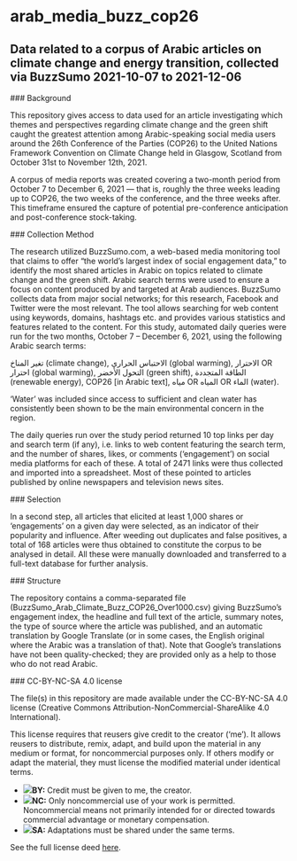 # arab_media_buzz_cop26
## Data related to a corpus of Arabic articles on climate change and energy transition, collected via BuzzSumo 2021-10-07 to 2021-12-06

### Background

This repository gives access to data used for an article investigating which themes and perspectives regarding climate change and the green shift caught the greatest attention among Arabic-speaking social media users around the 26th Conference of the Parties (COP26) to the United Nations Framework Convention on Climate Change held in Glasgow, Scotland from October 31st to November 12th, 2021.

A corpus of media reports was created covering a two-month period from October 7 to December 6, 2021 — that is, roughly the three weeks leading up to COP26, the two weeks of the conference, and the three weeks after. This timeframe ensured the capture of potential pre-conference anticipation and post-conference stock-taking.

### Collection Method

The research utilized BuzzSumo.com, a web-based media monitoring tool that claims to offer “the world’s largest index of social engagement data,” to identify the most shared articles in Arabic on topics related to climate change and the green shift. Arabic search terms were used to ensure a focus on content produced by and targeted at Arab audiences. BuzzSumo collects data from major social networks; for this research, Facebook and Twitter were the most relevant. The tool allows searching for web content using keywords, domains, hashtags etc. and provides various statistics and features related to the content. For this study, automated daily queries were run for the two months, October 7 – December 6, 2021, using the following Arabic search terms:

تغير المناخ (climate change), الاحتباس الحراري (global warming), الاحترار OR احترار (global warming), التحول الأخضر (green shift), الطاقة المتجددة (renewable energy), COP26 [in Arabic text], مياه OR المياه OR الماء (water).

‘Water’ was included since access to sufficient and clean water has consistently been shown to be the main environmental concern in the region.

The daily queries run over the study period returned 10 top links per day and search term (if any), i.e. links to web content featuring the search term, and the number of shares, likes, or comments (‘engagement’) on social media platforms for each of these. A total of 2471 links were thus collected and imported into a spreadsheet. Most of these pointed to articles published by online newspapers and television news sites.

### Selection

In a second step, all articles that elicited at least 1,000 shares or ‘engagements’ on a given day were selected, as an indicator of their popularity and influence. After weeding out duplicates and false positives, a total of 168 articles were thus obtained to constitute the corpus to be analysed in detail. All these were manually downloaded and transferred to a full-text database for further analysis.

### Structure

The repository contains a comma-separated file (BuzzSumo_Arab_Climate_Buzz_COP26_Over1000.csv) giving BuzzSumo’s engagement index, the headline and full text of the article, summary notes, the type of source where the article was published, and an automatic translation by Google Translate (or in some cases, the English original where the Arabic was a translation of that). Note that Google’s translations have not been quality-checked; they are provided only as a help to those who do not read Arabic.

### CC-BY-NC-SA 4.0 license

The file(s) in this repository are made available under the CC-BY-NC-SA 4.0 license (Creative Commons Attribution-NonCommercial-ShareAlike 4.0 International).

This license requires that reusers give credit to the creator (‘me’). It allows reusers to distribute, remix, adapt, and build upon the material in any medium or format, for noncommercial purposes only. If others modify or adapt the material, they must license the modified material under identical terms.

- ![](https://chooser-beta.creativecommons.org/img/cc-by.21b728bb.svg)**BY:** Credit must be given to me, the creator.
- ![](https://chooser-beta.creativecommons.org/img/cc-nc.218f18fc.svg)**NC:** Only noncommercial use of your work is permitted. Noncommercial means not primarily intended for or directed towards commercial advantage or monetary compensation.
- ![](https://chooser-beta.creativecommons.org/img/cc-sa.d1572b71.svg)**SA:** Adaptations must be shared under the same terms.

See the full license deed [here](https://github.com/AlHH/arab_media_buzz_cop26/raw/main/LICENSE.md).
